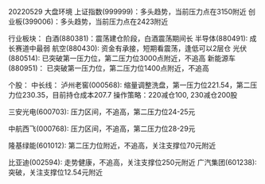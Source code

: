 20220529
大盘环境
上证指数(999999)：多头趋势，当前压力点在3150附近
创业板(399006)：多头趋势，当前压力点在2423附近

行业板块：
白酒(880381)：震荡建仓阶段，白酒震荡期间长
半导体(880491): 成长赛道中最弱
航空(880430): 资金有承接，短期看震荡，逢低可以2层仓
光伏(880514): 已突破第一压力位，第二压力位3000点附近，不追高
新能源车(880951)： 已突破第一压力位，第二压力位1400点附近，不追高

个股：
中长线：
泸州老窖(000568): 缩量调整洗盘，第一压力位221.54，第二压力位230.35，目前持仓成本207.7
操作策略：220减仓100, 230减仓200股

三安光电(600703): 压力区间，不追高，第二压力位24-25元

中航西飞(000768): 压力区间，不追高，第二压力位28-29元

隆基绿能(601012): 第二压力位附近，不追高，关注支撑位70元附近

比亚迪(002594): 走势健康，不追高，关注支撑位250元附近
广汽集团(601238): 突破，关注支撑位12.54元附近
